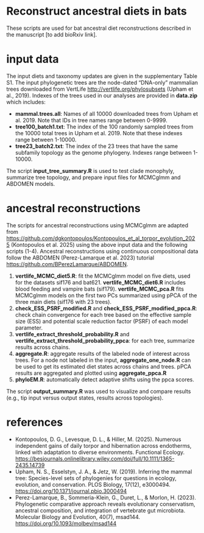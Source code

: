# Reconstruct ancestral diets in bats
These scripts are used for bat ancestral diet reconstructions described in the manuscript [to add bioRxiv link]. 

# input data
The input diets and taxonomy updates are given in the supplementary Table S1. The input phylogenetic trees are the node-dated “DNA-only” mammalian trees downloaded from VertLife http://vertlife.org/phylosubsets (Upham et al., 2019). Indexes of the trees used in our analyses are provided in **data.zip** which includes: 
* **mammal.trees.all**: Names of all 10000 downloaded trees from Upham et al. 2019. Note that IDs in tree names range between 0-9999.
* **tree100_batch1.txt**: The index of the 100 randomly sampled trees from the 10000 total trees in Upham et al. 2019. Note that these indexes range between 1-10000.
* **tree23_batch2.txt**: The index of the 23 trees that have the same subfamily topology as the genome phylogeny. Indexes range between 1-10000.

The script **input_tree_summary.R** is used to test clade monophyly, summarize tree topology, and prepare input files for MCMCglmm and ABDOMEN models. 

# ancestral reconstructions 
The scripts for ancestral reconstructions using MCMCglmm are adapted from https://github.com/dgkontopoulos/Kontopoulos_et_al_torpor_evolution_2025 (Kontopoulos et al. 2025) using the above input data and the following scripts (1-4). Ancestral reconstructions using continuous compositional data follow the ABDOMEN (Perez-Lamarque et al. 2023) tutorial https://github.com/BPerezLamarque/ABDOMEN.
1. **vertlife_MCMC_diet5.R**: fit the MCMCglmm model on five diets, used for the datasets sif176 and bat621. **vertlife_MCMC_diet6.R** includes blood feeding and vampire bats (sif179). **vertlife_MCMC_pca.R** fits MCMCglmm models on the first two PCs summarized using pPCA of the three main diets (sif176 with 23 trees). 
2. **check_ESS_PSRF_modified.R** and **check_ESS_PSRF_modified_ppca.R**: check chain convergence for each tree based on the effective sample size (ESS) and potential scale reduction factor (PSRF) of each model parameter.
3. **vertlife_extract_threshold_probability.R** and **vertlife_extract_threshold_probability_ppca**: for each tree, summarize results across chains.
4. **aggregate.R**: aggregate results of the labeled node of interest across trees. For a node not labeled in the input, **aggregate_one_node.R** can be used to get its estimated diet states across chains and trees. pPCA results are aggregated and plotted using **aggregate_ppca.R**
5. **phyloEM.R**: automatically detect adaptive shifts using the ppca scores.

The script **output_summary.R** was used to visualize and compare results (e.g., tip input versus output states, results across topologies). 

# references
* Kontopoulos, D. G., Levesque, D. L., & Hiller, M. (2025). Numerous independent gains of daily torpor and hibernation across endotherms, linked with adaptation to diverse environments. Functional Ecology. https://besjournals.onlinelibrary.wiley.com/doi/full/10.1111/1365-2435.14739
* Upham, N. S., Esselstyn, J. A., & Jetz, W. (2019). Inferring the mammal tree: Species-level sets of phylogenies for questions in ecology, evolution, and conservation. PLOS Biology, 17(12), e3000494. https://doi.org/10.1371/journal.pbio.3000494
* Perez-Lamarque, B., Sommeria-Klein, G., Duret, L., & Morlon, H. (2023). Phylogenetic comparative approach reveals evolutionary conservatism, ancestral composition, and integration of vertebrate gut microbiota. Molecular Biology and Evolution, 40(7), msad144. https://doi.org/10.1093/molbev/msad144

